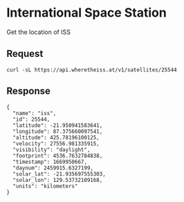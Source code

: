 # International Space Station

Get the location of ISS

## Request
    curl -sL https://api.wheretheiss.at/v1/satellites/25544

## Response

    {
      "name": "iss",
      "id": 25544,
      "latitude": -21.950941583641,
      "longitude": 87.375660097541,
      "altitude": 425.78196100125,
      "velocity": 27556.981335915,
      "visibility": "daylight",
      "footprint": 4536.7632784838,
      "timestamp": 1669950667,
      "daynum": 2459915.6327199,
      "solar_lat": -21.935697555303,
      "solar_lon": 129.53732109168,
      "units": "kilometers"
    }
